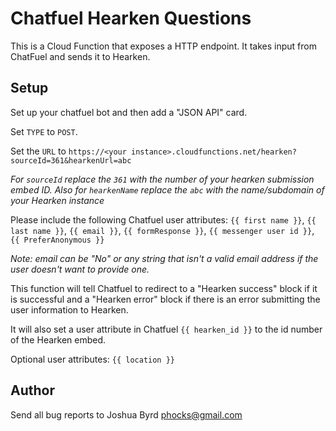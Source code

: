 # Chatfuel Hearken Questions
This is a Cloud Function that exposes a HTTP endpoint. It takes input from ChatFuel and sends it to Hearken.

## Setup
Set up your chatfuel bot and then add a "JSON API" card.

Set `TYPE` to `POST`.

Set the `URL` to `https://<your instance>.cloudfunctions.net/hearken?sourceId=361&hearkenUrl=abc`

*For `sourceId` replace the `361` with the number of your hearken submission embed ID. Also for `hearkenName` replace the `abc` with the name/subdomain of your Hearken instance*

Please include the following Chatfuel user attributes:
`{{ first name }}`, `{{ last name }}`, `{{ email }}`, `{{ formResponse }}`, `{{ messenger user id }}`, `{{ PreferAnonymous }}`

*Note: email can be "No" or any string that isn't a valid email address if the user doesn't want to provide one.*

This function will tell Chatfuel to redirect to a "Hearken success" block if it is successful and a "Hearken error" block if there is an error submitting the user information to Hearken.

It will also set a user attribute in Chatfuel `{{ hearken_id }}` to the id number of the Hearken embed.

Optional user attributes: `{{ location }}`

## Author
Send all bug reports to Joshua Byrd <phocks@gmail.com>